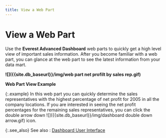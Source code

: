 ```yaml
---
title: View a Web Part
---
```


# View a Web Part


Use the **Everest Advanced Dashboard**  web parts to quickly get a high level view of important sales information.  After you become familiar with a web part, you can glance at the web part  to see the latest information from your data mart.


**![]({{site.db_baseurl}}/img/web part net profilt by sales rep.gif)**


**Web Part View Example**


{:.example}
In this web part you can quickly determine  the sales representatives with the highest percentage of net profit for  2005 in all the company locations. If you are interested in seeing the  net profit percentages for the remaining sales representatives, you can  click the double arrow down ![]({{site.db_baseurl}}/img/dashboard double down arrow.gif) icon.


{:.see_also}
See also
: [Dashboard  User Interface]({{site.db_baseurl}}/dashboard-user-interface/dashboard_user_interface_ead.html)
